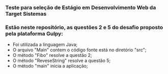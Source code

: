 ### Teste para seleção de Estágio em Desenvolvimento Web da Target Sistemas

### Estão neste repositório, as questões 2 e 5 do desafio proposto pela plataforma Gulpy:

* Foi utilizada a linguagem Java;
* O arquivo "Main" contem o código fonte está no diretório "src";
* O método "Fibo" resolve a questão 2;
* O método "ReveseString" resolve a questão 5;
* O método "main" inicia a aplicação;
